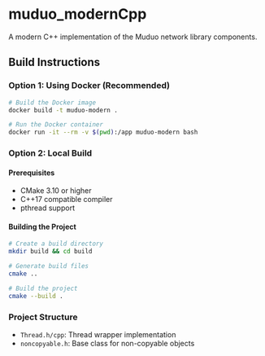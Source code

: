 # muduo_modernCpp

A modern C++ implementation of the Muduo network library components.

## Build Instructions

### Option 1: Using Docker (Recommended)
```bash
# Build the Docker image
docker build -t muduo-modern .

# Run the Docker container
docker run -it --rm -v $(pwd):/app muduo-modern bash
```

### Option 2: Local Build

#### Prerequisites
- CMake 3.10 or higher
- C++17 compatible compiler
- pthread support

#### Building the Project
```bash
# Create a build directory
mkdir build && cd build

# Generate build files
cmake ..

# Build the project
cmake --build .
```

### Project Structure
- `Thread.h/cpp`: Thread wrapper implementation
- `noncopyable.h`: Base class for non-copyable objects
